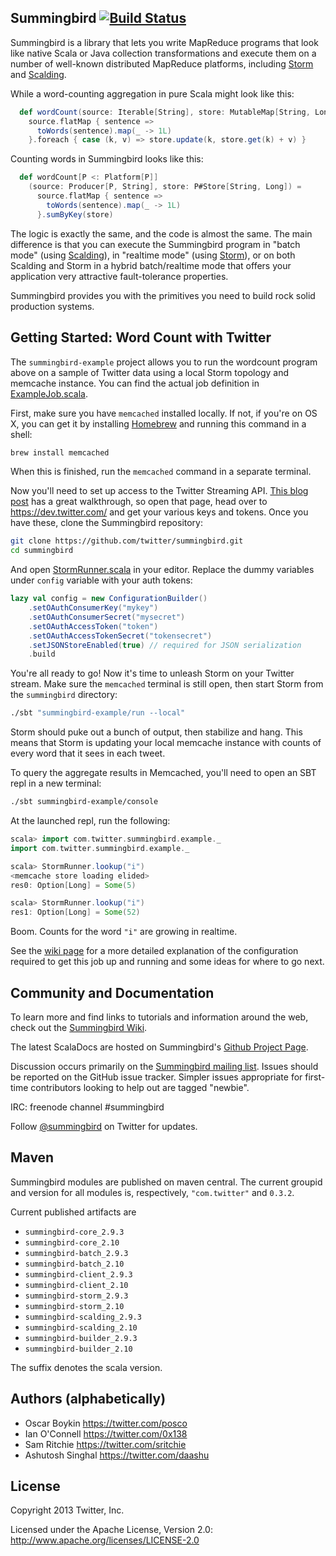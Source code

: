 ## Summingbird [![Build Status](https://secure.travis-ci.org/twitter/summingbird.png)](http://travis-ci.org/twitter/summingbird)

Summingbird is a library that lets you write MapReduce programs that look like native Scala or Java collection transformations and execute them on a number of well-known distributed MapReduce platforms, including [Storm](https://github.com/nathanmarz/storm) and [Scalding](https://github.com/twitter/scalding).

While a word-counting aggregation in pure Scala might look like this:

```scala
  def wordCount(source: Iterable[String], store: MutableMap[String, Long]) =
    source.flatMap { sentence =>
      toWords(sentence).map(_ -> 1L)
    }.foreach { case (k, v) => store.update(k, store.get(k) + v) }
```

Counting words in Summingbird looks like this:

```scala
  def wordCount[P <: Platform[P]]
    (source: Producer[P, String], store: P#Store[String, Long]) =
      source.flatMap { sentence =>
        toWords(sentence).map(_ -> 1L)
      }.sumByKey(store)
```

The logic is exactly the same, and the code is almost the same. The main difference is that you can execute the Summingbird program in "batch mode" (using [Scalding](https://github.com/twitter/scalding)), in "realtime mode" (using [Storm](https://github.com/nathanmarz/storm)), or on both Scalding and Storm in a hybrid batch/realtime mode that offers your application very attractive fault-tolerance properties.

Summingbird provides you with the primitives you need to build rock solid production systems.

## Getting Started: Word Count with Twitter

The `summingbird-example` project allows you to run the wordcount program above on a sample of Twitter data using a local Storm topology and memcache instance. You can find the actual job definition in [ExampleJob.scala](https://github.com/twitter/summingbird/blob/develop/summingbird-example/src/main/scala/com/twitter/summingbird/example/ExampleJob.scala).

First, make sure you have `memcached` installed locally. If not, if you're on OS X, you can get it by installing [Homebrew](http://brew.sh/) and running this command in a shell:

```bash
brew install memcached
```

When this is finished, run the `memcached` command in a separate terminal.

Now you'll need to set up access to the Twitter Streaming API. [This blog post](http://tugdualgrall.blogspot.com/2012/11/couchbase-create-large-dataset-using.html) has a great walkthrough, so open that page, head over to https://dev.twitter.com/ and get your various keys and tokens. Once you have these, clone the Summingbird repository:

```bash
git clone https://github.com/twitter/summingbird.git
cd summingbird
```

And open [StormRunner.scala](https://github.com/twitter/summingbird/blob/develop/summingbird-example/src/main/scala/com/twitter/summingbird/example/StormRunner.scala) in your editor. Replace the dummy variables under `config` variable with your auth tokens:

```scala
lazy val config = new ConfigurationBuilder()
    .setOAuthConsumerKey("mykey")
    .setOAuthConsumerSecret("mysecret")
    .setOAuthAccessToken("token")
    .setOAuthAccessTokenSecret("tokensecret")
    .setJSONStoreEnabled(true) // required for JSON serialization
    .build
```

You're all ready to go! Now it's time to unleash Storm on your Twitter stream. Make sure the `memcached` terminal is still open, then start Storm from the `summingbird` directory:

```bash
./sbt "summingbird-example/run --local"
```

Storm should puke out a bunch of output, then stabilize and hang. This means that Storm is updating your local memcache instance with counts of every word that it sees in each tweet.

To query the aggregate results in Memcached, you'll need to open an SBT repl in a new terminal:

```bash
./sbt summingbird-example/console
```

At the launched repl, run the following:

```scala
scala> import com.twitter.summingbird.example._
import com.twitter.summingbird.example._

scala> StormRunner.lookup("i")
<memcache store loading elided>
res0: Option[Long] = Some(5)

scala> StormRunner.lookup("i")
res1: Option[Long] = Some(52)
```

Boom. Counts for the word `"i"` are growing in realtime.

See the [wiki page](https://github.com/twitter/summingbird/wiki/Getting-started-with-summingbird-example) for a more detailed explanation of the configuration required to get this job up and running and some ideas for where to go next.

## Community and Documentation

To learn more and find links to tutorials and information around the web, check out the [Summingbird Wiki](https://github.com/twitter/summingbird/wiki).

The latest ScalaDocs are hosted on Summingbird's [Github Project Page](http://twitter.github.io/summingbird).

Discussion occurs primarily on the [Summingbird mailing list](https://groups.google.com/forum/#!forum/summingbird). Issues should be reported on the GitHub issue tracker. Simpler issues appropriate for first-time contributors looking to help out are tagged "newbie".

IRC: freenode channel #summingbird

Follow [@summingbird](https://twitter.com/summingbird) on Twitter for updates.

## Maven

Summingbird modules are published on maven central. The current groupid and version for all modules is, respectively, `"com.twitter"` and  `0.3.2`.

Current published artifacts are

* `summingbird-core_2.9.3`
* `summingbird-core_2.10`
* `summingbird-batch_2.9.3`
* `summingbird-batch_2.10`
* `summingbird-client_2.9.3`
* `summingbird-client_2.10`
* `summingbird-storm_2.9.3`
* `summingbird-storm_2.10`
* `summingbird-scalding_2.9.3`
* `summingbird-scalding_2.10`
* `summingbird-builder_2.9.3`
* `summingbird-builder_2.10`

The suffix denotes the scala version.

## Authors (alphabetically)

* Oscar Boykin <https://twitter.com/posco>
* Ian O'Connell <https://twitter.com/0x138>
* Sam Ritchie <https://twitter.com/sritchie>
* Ashutosh Singhal <https://twitter.com/daashu>

## License

Copyright 2013 Twitter, Inc.

Licensed under the Apache License, Version 2.0: http://www.apache.org/licenses/LICENSE-2.0

